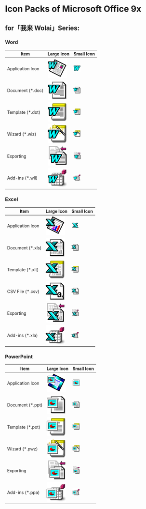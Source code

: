 # Icon Packs of Microsoft Office 9x

## for「我来 Wolai」Series:

### Word

| Item             | Large Icon                                                   | Small Icon                                                   |
| ---------------- | ------------------------------------------------------------ | ------------------------------------------------------------ |
| Application Icon | <img src="Word/PNG/Word 9x_00.png" alt="Word 9x_00" width="64px" /> | <img src="Word/PNG/Word 9x_01.png" alt="Word 9x_01" width="24px" /> |
| Document (*.doc) | <img src="Word/PNG/Word 9x Doc.png" alt="Word 9x Doc" width="64px" /> | <img src="Word/PNG/Word 9x Doc.png" alt="Word 9x Doc" width="24px" /> |
| Template (*.dot) | <img src="Word/PNG/Word 9x Template.png" alt="Word 9x Template" width="64px" /> | <img src="Word/PNG/Word 9x Template.png" alt="Word 9x Template" width="24px" /> |
| Wizard (*.wiz)   | <img src="Word/PNG/Word 9x Wizard.png" alt="Word 9x Wizard" width="64px" /> | <img src="Word/PNG/Word 9x Wizard.png" alt="Word 9x Wizard" width="24px" /> |
| Exporting        | <img src="Word/PNG/Word 9x Export.png" alt="Word 9x Export" width="64px" /> | <img src="Word/PNG/Word 9x Export.png" alt="Word 9x Export" width="24px" /> |
| Add-ins (*.wll)  | <img src="Word/PNG/Word 9x Addin.png" alt="Word 9x Addin" width="64px" /> | <img src="Word/PNG/Word 9x Addin.png" alt="Word 9x Addin" width="24px" /> |

### Excel

| Item             | Large Icon                                                   | Small Icon                                                   |
| ---------------- | ------------------------------------------------------------ | ------------------------------------------------------------ |
| Application Icon | <img src="Excel/PNG/Excel 9x_00.png" alt="Excel 9x_00" width="64px" /> | <img src="Excel/PNG/Excel 9x_01.png" alt="Excel 9x_01" width="24px" /> |
| Document (*.xls) | <img src="Excel/PNG/Excel 9x XLS.png" alt="Excel 9x XLS" width="64px" /> | <img src="Excel/PNG/Excel 9x XLS.png" alt="Excel 9x XLS" width="24px" /> |
| Template (*.xlt) | <img src="Excel/PNG/Excel 9x Template.png" alt="Excel 9x Template" width="64px" /> | <img src="Excel/PNG/Excel 9x Template.png" alt="Excel 9x Template" width="24px" /> |
| CSV File (*.csv) | <img src="Excel/PNG/Excel 9x CSV.png" alt="Excel 9x CSV" width="64px" /> | <img src="Excel/PNG/Excel 9x CSV.png" alt="Excel 9x CSV" width="24px" /> |
| Exporting        | <img src="Excel/PNG/Excel 9x Export.png" alt="Excel 9x Export" width="64px" /> | <img src="Excel/PNG/Excel 9x Export.png" alt="Excel 9x Export" width="24px" /> |
| Add-ins (*.xla)  | <img src="Excel/PNG/Excel 9x Addin.png" alt="Excel 9x Addin" width="64px" /> | <img src="Excel/PNG/Excel 9x Addin.png" alt="Excel 9x Addin" width="24px" /> |

### PowerPoint

| Item             | Large Icon                                                   | Small Icon                                                   |
| ---------------- | ------------------------------------------------------------ | ------------------------------------------------------------ |
| Application Icon | <img src="PowerPoint/PNG/PowerPoint 9x_00.png" alt="PowerPoint 9x_00" width="64px" /> | <img src="PowerPoint/PNG/PowerPoint 9x_01.png" alt="PowerPoint 9x_01" width="24px" /> |
| Document (*.ppt) | <img src="PowerPoint/PNG/PowerPoint 9x PPT.png" alt="PowerPoint 9x Doc" width="64px" /> | <img src="PowerPoint/PNG/PowerPoint 9x PPT.png" alt="PowerPoint 9x Doc" width="24px" /> |
| Template (*.pot) | <img src="PowerPoint/PNG/PowerPoint 9x Template.png" alt="PowerPoint 9x Template" width="64px" /> | <img src="PowerPoint/PNG/PowerPoint 9x Template.png" alt="PowerPoint 9x Template" width="24px" /> |
| Wizard (*.pwz)   | <img src="PowerPoint/PNG/PowerPoint 9x Wizard.png" alt="PowerPoint 9x Wizard" width="64px" /> | <img src="PowerPoint/PNG/PowerPoint 9x Wizard.png" alt="PowerPoint 9x Wizard" width="24px" /> |
| Exporting        | <img src="PowerPoint/PNG/PowerPoint 9x Export.png" alt="PowerPoint 9x Export" width="64px" /> | <img src="PowerPoint/PNG/PowerPoint 9x Export.png" alt="PowerPoint 9x Export" width="24px" /> |
| Add-ins (*.ppa)  | <img src="PowerPoint/PNG/PowerPoint 9x Addin.png" alt="PowerPoint 9x Addin" width="64px" /> | <img src="PowerPoint/PNG/PowerPoint 9x Addin.png" alt="PowerPoint 9x Addin" width="24px" /> |
